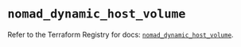 # `nomad_dynamic_host_volume`

Refer to the Terraform Registry for docs: [`nomad_dynamic_host_volume`](https://registry.terraform.io/providers/hashicorp/nomad/2.5.1/docs/resources/dynamic_host_volume).
